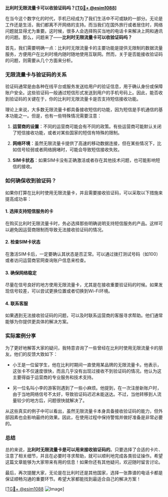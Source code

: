 **比利时无限流量卡可以收验证码吗？[[TG💪+ @esim1088](https://t.me/s/esim1088)]**

在当今这个数字化的时代，手机已经成为了我们生活中不可或缺的一部分。无论是工作还是生活，我们都离不开网络的支持。而当我们在国外旅行或者居住时，网络问题就显得尤为重要。这时候，很多人会选择购买当地的电话卡来解决上网和通讯的问题。那么，问题来了——**比利时无限流量卡可以收验证码吗？**

首先，我们需要明确一点：比利时无限流量卡的主要功能是提供无限制的数据流量服务，方便用户在比利时境内随时随地使用互联网。然而，关于是否能接收验证码的问题，则需要从几个方面来分析。

### **无限流量卡与验证码的关系**

验证码通常是由各种在线平台或服务发送给用户的验证信息，用于确认身份或保障账户安全。这些验证码一般通过短信形式发送到用户的手机号码上。因此，能否收到验证码的关键在于，你的比利时无限流量卡是否支持短信接收功能。

理论上来说，大多数无限流量卡都具备接收短信的功能，因为短信是手机通信的基本功能之一。但是，也有一些特殊情况需要注意：

1. **运营商的设置**：不同的运营商可能会有不同的政策。有些运营商可能默认关闭了短信接收功能，或者对某些国家的短信有特殊的限制。
   
2. **网络环境**：虽然无限流量卡提供了高速的移动数据连接，但在某些情况下，比如信号较弱或者网络拥堵时，可能会导致短信接收失败。

3. **SIM卡状态**：如果SIM卡没有正确激活或者存在其他技术问题，也可能影响短信的接收。

### **如何确保收到验证码？**

如果你打算在比利时使用无限流量卡，并且需要接收验证码，可以采取以下措施来提高成功率：

#### **1. 选择支持短信服务的卡**
在购买比利时无限流量卡时，务必选择那些明确说明支持短信服务的产品。这样可以避免因运营商限制而导致无法接收验证码的情况。

#### **2. 检查SIM卡状态**
在激活SIM卡后，一定要确认其状态是否正常。可以通过拨打测试号码（如100）或者访问运营商官网查询账户信息来检查。

#### **3. 确保网络稳定**
尽量在信号良好的地方使用无限流量卡，尤其是在接收重要验证码的时候。如果发现信号较差，可以尝试更换位置或者切换到Wi-Fi环境。

#### **4. 联系客服**
如果遇到无法接收验证码的问题，可以及时联系运营商的客服寻求帮助。他们通常能够为你提供更具体的解决方案。

### **实际案例分享**

为了更好地解答大家的疑问，我特意咨询了一些曾经在比利时使用无限流量卡的朋友。他们的反馈大致如下：

- 小王是一位留学生，他在比利时期间一直使用某品牌的无限流量卡。他表示，这张卡不仅速度很快，而且几乎没有出现过接收不到验证码的情况。他认为这主要得益于运营商的专业服务和技术支持。
  
- 另一位名叫小李的游客则遇到了一些小麻烦。他提到，在一次注册新账户时，由于当地网络信号不太好，导致验证码迟迟未能送达。不过，当他转移到人流量较少的地方后，问题很快就解决了。

从这些真实的例子中可以看出，虽然无限流量卡本身具备接收验证码的能力，但外部因素也会影响最终的效果。因此，在使用过程中保持警惕并做好准备是非常必要的。

### **总结**

总的来说，**比利时无限流量卡是可以用来接收验证码的**。只要选择了合适的卡片、注意了相关细节，并且在必要时寻求帮助，就可以顺利地完成各类验证操作。希望这篇文章能够为大家带来有用的信息！如果你还有其他疑问，欢迎随时留言讨论。

最后，再次提醒大家，无论是在比利时还是其他国家，选择一张靠谱的电话卡都是保证顺畅沟通的重要环节。希望大家都能找到最适合自己的解决方案！

[[TG💪+ @esim1088](https://t.me/s/esim1088) ![Image](https://i.postimg.cc/4NQfJmqS/Snipaste-2025-05-13-00-14-12.png)]